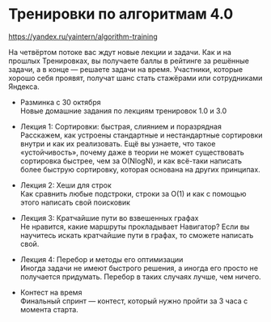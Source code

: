 # Тренировки по алгоритмам 4.0 

https://yandex.ru/yaintern/algorithm-training

На четвёртом потоке вас ждут новые лекции и задачи. Как и на прошлых Тренировках, 
вы получаете баллы в рейтинге за решённые задачи, а в конце — решаете задачи на время. 
Участники, которые хорошо себя проявят, получат шанс стать стажёрами или сотрудниками Яндекса.

- Разминка с 30 октября<br>
Новые домашние задания по лекциям тренировок 1.0 и 3.0


- Лекция 1: Сортировки: быстрая, слиянием и поразрядная<br>
Расскажем, как устроены стандартные и нестандартные сортировки внутри и как их реализовать. 
Ещё вы узнаете, что такое «устойчивость», почему даже в теории не может существовать сортировка быстрее, 
чем за O(NlogN), и как всё-таки написать более быструю сортировку, которая основана на других принципах.


- Лекция 2: Хеши для строк<br>
Как сравнить любые подстроки, строки за O(1) и как с помощью этого написать свой поисковик


- Лекция 3: Кратчайшие пути во взвешенных графах<br>
Не нравится, какие маршруты прокладывает Навигатор? Если вы научитесь искать кратчайшие пути в графах, 
то сможете написать свой.


- Лекция 4: Перебор и методы его оптимизации<br>
Иногда задачи не имеют быстрого решения, а иногда его просто не получается придумать. 
Перебор в таких случаях лучше, чем ничего.


- Контест на время<br>
Финальный спринт — контест, который нужно пройти за 3 часа с момента старта.